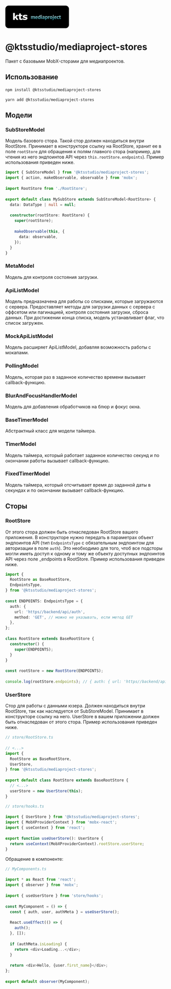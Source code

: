 ![kts](./logo.png)

# @ktsstudio/mediaproject-stores

Пакет с базовыми MobX-сторами для медиапроектов.

## Использование

`npm install @ktsstudio/mediaproject-stores`

`yarn add @ktsstudio/mediaproject-stores`

## Модели

### SubStoreModel

Модель базового стора. Такой стор должен находиться внутри RootStore. Принимает в конструкторе ссылку на RootStore, хранит ее в поле `rootStore` для обращения к полям главного стора (например, для чтения из него эндпоинтов API через `this.rootStore.endpoints`). Пример использования приведен ниже.

```typescript
import { SubStoreModel } from '@ktsstudio/mediaproject-stores';
import { action, makeObservable, observable } from 'mobx';

import RootStore from './RootStore';

export default class MySubStore extends SubStoreModel<RootStore> {
  data: DataType | null = null;

  constructor(rootStore: RootStore) {
    super(rootStore);

    makeObservable(this, {
      data: observable,
    });
  }
}
```

### MetaModel

Модель для контроля состояния загрузки.

### ApiListModel

Модель предназначена для работы со списками, которые загружаются с сервера.
Предоставляет методы для загрузки данных с сервера с оффсетом или пагинацией, контроля состояния загрузки, сброса данных.
При достижении конца списка, модель устанавливает флаг, что список загружен.

### MockApiListModel

Модель расширяет ApiListModel, добавляя возможность работы с мокапами.

### PollingModel

Модель, которая раз в заданное количество времени вызывает callback-функцию.

### BlurAndFocusHandlerModel

Модель для добавления обработчиков на блюр и фокус окна.

### BaseTimerModel

Абстрактный класс для модели таймера.

### TimerModel

Модель таймера, который работает заданное количество секунд и по окончании работы вызывает callback-функцию.

### FixedTimerModel

Модель таймера, который отсчитывает время до заданной даты в секундах и по окончании вызывает callback-функцию.

## Сторы

### RootStore

От этого стора должен быть отнаследован RootStore вашего приложения. В конструкторе нужно передать в параметрах объект эндпоинтов API (тип `EndpointsType` с обязательным эндпоинтом для авторизации в поле `auth`). Это необходимо для того, чтоб все подсторы могли иметь доступ к одному и тому же объекту доступных эндпоинтов API через поле \_endpoints в RootStore. Пример использования приведен ниже.

```typescript
import {
  RootStore as BaseRootStore,
  EndpointsType,
} from '@ktsstudio/mediaproject-stores';

const ENDPOINTS: EndpointsType = {
  auth: {
    url: 'https//backend/api/auth',
    method: 'GET', // можно не указывать, если метод GET
  },
};

class RootStore extends BaseRootStore {
  constructor() {
    super(ENDPOINTS);
  }
}

const rootStore = new RootStore(ENDPOINTS);

console.log(rootStore.endpoints); // { auth: { url: 'https//backend/api/auth', method: 'GET' } }
```

### UserStore

Стор для работы с данными юзера. Должен находиться внутри RootStore, так как наследуется от SubStoreModel.
Принимает в конструкторе ссылку на него. UserStore в вашем приложении должен быть отнаследован от этого стора. Пример использования приведен ниже.

```typescript
// store/RootStore.ts

// <...>
import {
  RootStore as BaseRootStore,
  UserStore,
} from '@ktsstudio/mediaproject-stores';

export default class RootStore extends BaseRootStore {
  // <...>
  userStore = new UserStore(this);
}
```

```typescript
// store/hooks.ts

import { UserStore } from '@ktsstudio/mediaproject-stores';
import { MobXProviderContext } from 'mobx-react';
import { useContext } from 'react';

export function useUserStore(): UserStore {
  return useContext(MobXProviderContext).rootStore.userStore;
}
```

Обращение в компоненте:

```typescript
// MyComponents.ts

import * as React from 'react';
import { observer } from 'mobx';

import { useUserStore } from 'store/hooks';

const MyComponent = () => {
  const { auth, user, authMeta } = useUserStore();

  React.useEffect(() => {
    auth();
  }, []);

  if (authMeta.isLoading) {
    return <div>Loading...</div>;
  }

  return <div>Hello, {user.first_name}</div>;
};

export default observer(MyComponent);
```

